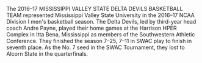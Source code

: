The 2016–17 MISSISSIPPI VALLEY STATE DELTA DEVILS BASKETBALL TEAM represented Mississippi Valley State University in the 2016–17 NCAA Division I men's basketball season. The Delta Devils, led by third-year head coach Andre Payne, played their home games at the Harrison HPER Complex in Itta Bena, Mississippi as members of the Southwestern Athletic Conference. They finished the season 7–25, 7–11 in SWAC play to finish in seventh place. As the No. 7 seed in the SWAC Tournament, they lost to Alcorn State in the quarterfinals.
